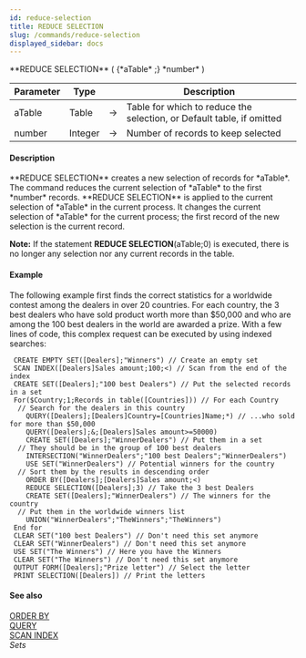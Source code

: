 ```yaml
---
id: reduce-selection
title: REDUCE SELECTION
slug: /commands/reduce-selection
displayed_sidebar: docs
---
```


<!--REF #_command_.REDUCE SELECTION.Syntax-->**REDUCE SELECTION** ( {*aTable* ;} *number* )<!-- END REF-->
<!--REF #_command_.REDUCE SELECTION.Params-->
| Parameter | Type |  | Description |
| --- | --- | --- | --- |
| aTable | Table | &#8594;  | Table for which to reduce the selection, or Default table, if omitted |
| number | Integer | &#8594;  | Number of records to keep selected |

<!-- END REF-->

#### Description 

<!--REF #_command_.REDUCE SELECTION.Summary-->**REDUCE SELECTION** creates a new selection of records for *aTable*.<!-- END REF--> The command reduces the current selection of *aTable* to the first *number* records. **REDUCE SELECTION** is applied to the current selection of *aTable* in the current process. It changes the current selection of *aTable* for the current process; the first record of the new selection is the current record.

**Note:** If the statement **REDUCE SELECTION**(aTable;0) is executed, there is no longer any selection nor any current records in the table. 

#### Example 

The following example first finds the correct statistics for a worldwide contest among the dealers in over 20 countries. For each country, the 3 best dealers who have sold product worth more than $50,000 and who are among the 100 best dealers in the world are awarded a prize. With a few lines of code, this complex request can be executed by using indexed searches:

```4d
 CREATE EMPTY SET([Dealers];"Winners") // Create an empty set
 SCAN INDEX([Dealers]Sales amount;100;<) // Scan from the end of the index
 CREATE SET([Dealers];"100 best Dealers") // Put the selected records in a set
 For($Country;1;Records in table([Countries])) // For each Country
  // Search for the dealers in this country
    QUERY([Dealers];[Dealers]Country=[Countries]Name;*) // ...who sold for more than $50,000
    QUERY([Dealers];&;[Dealers]Sales amount>=50000)
    CREATE SET([Dealers];"WinnerDealers") // Put them in a set
  // They should be in the group of 100 best dealers
    INTERSECTION("WinnerDealers";"100 best Dealers";"WinnerDealers")
    USE SET("WinnerDealers") // Potential winners for the country
  // Sort them by the results in descending order
    ORDER BY([Dealers];[Dealers]Sales amount;<)
    REDUCE SELECTION([Dealers];3) // Take the 3 best Dealers
    CREATE SET([Dealers];"WinnerDealers") // The winners for the country
  // Put them in the worldwide winners list
    UNION("WinnerDealers";"TheWinners";"TheWinners")
 End for
 CLEAR SET("100 best Dealers") // Don't need this set anymore
 CLEAR SET("WinnerDealers") // Don't need this set anymore
 USE SET("The Winners") // Here you have the Winners
 CLEAR SET("The Winners") // Don't need this set anymore
 OUTPUT FORM([Dealers];"Prize letter") // Select the letter
 PRINT SELECTION([Dealers]) // Print the letters
```

#### See also 

[ORDER BY](order-by.md)  
[QUERY](query.md)  
[SCAN INDEX](scan-index.md)  
*Sets*  